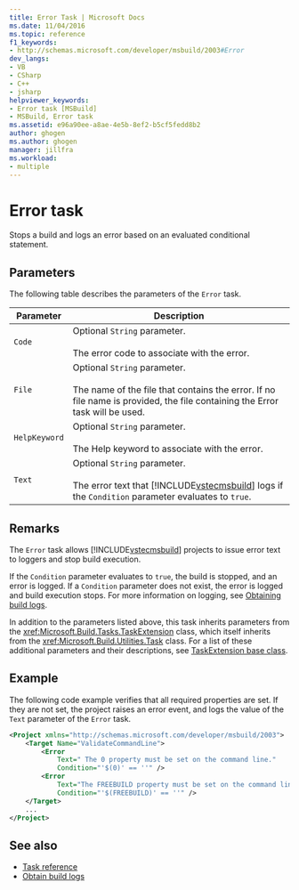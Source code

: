 ```yaml
---
title: Error Task | Microsoft Docs
ms.date: 11/04/2016
ms.topic: reference
f1_keywords:
- http://schemas.microsoft.com/developer/msbuild/2003#Error
dev_langs:
- VB
- CSharp
- C++
- jsharp
helpviewer_keywords:
- Error task [MSBuild]
- MSBuild, Error task
ms.assetid: e96a90ee-a8ae-4e5b-8ef2-b5cf5fedd8b2
author: ghogen
ms.author: ghogen
manager: jillfra
ms.workload:
- multiple
---
```

# Error task
Stops a build and logs an error based on an evaluated conditional statement.

## Parameters
The following table describes the parameters of the `Error` task.

| Parameter | Description |
|---------------| - |
| `Code` | Optional `String` parameter.<br /><br /> The error code to associate with the error. |
| `File` | Optional `String` parameter.<br /><br /> The name of the file that contains the error. If no file name is provided, the file containing the Error task will be used. |
| `HelpKeyword` | Optional `String` parameter.<br /><br /> The Help keyword to associate with the error. |
| `Text` | Optional `String` parameter.<br /><br /> The error text that [!INCLUDE[vstecmsbuild](../extensibility/internals/includes/vstecmsbuild_md.md)] logs if the `Condition` parameter evaluates to `true`. |

## Remarks
The `Error` task allows [!INCLUDE[vstecmsbuild](../extensibility/internals/includes/vstecmsbuild_md.md)] projects to issue error text to loggers and stop build execution.

If the `Condition` parameter evaluates to `true`, the build is stopped, and an error is logged. If a `Condition` parameter does not exist, the error is logged and build execution stops. For more information on logging, see [Obtaining build logs](../msbuild/obtaining-build-logs-with-msbuild.md).

In addition to the parameters listed above, this task inherits parameters from the <xref:Microsoft.Build.Tasks.TaskExtension> class, which itself inherits from the <xref:Microsoft.Build.Utilities.Task> class. For a list of these additional parameters and their descriptions, see [TaskExtension base class](../msbuild/taskextension-base-class.md).

## Example
The following code example verifies that all required properties are set. If they are not set, the project raises an error event, and logs the value of the `Text` parameter of the `Error` task.

```xml
<Project xmlns="http://schemas.microsoft.com/developer/msbuild/2003">
    <Target Name="ValidateCommandLine">
        <Error
            Text=" The 0 property must be set on the command line."
            Condition="'$(0)' == ''" />
        <Error
            Text="The FREEBUILD property must be set on the command line."
            Condition="'$(FREEBUILD)' == ''" />
    </Target>
    ...
</Project>
```

## See also
- [Task reference](../msbuild/msbuild-task-reference.md)
- [Obtain build logs](../msbuild/obtaining-build-logs-with-msbuild.md)
